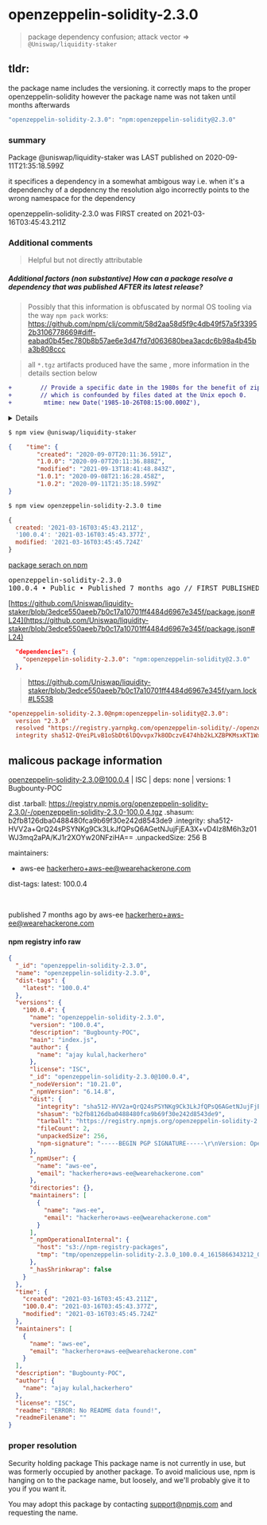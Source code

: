 # openzeppelin-solidity-2.3.0

> package dependency confusion; attack vector  => `@Uniswap/liquidity-staker`


## tldr:

the package name includes the versioning.
it correctly maps to the proper
openzeppelin-solidity however the package
name was not taken until months afterwards 

```js
"openzeppelin-solidity-2.3.0": "npm:openzeppelin-solidity@2.3.0"
```

### summary

Package @uniswap/liquidity-staker was LAST published on 2020-09-11T21:35:18.599Z

it specifices a dependency in a somewhat ambigous way
i.e. when it's a dependenchy of a depdencny the resolution algo incorrectly points to the wrong namespace for the dependency

openzeppelin-solidity-2.3.0 was FIRST created on 2021-03-16T03:45:43.211Z


### Additional comments 

> Helpful but not directly attributable 

##### Additional factors (non substantive) How can a package resolve a dependency that was published AFTER its latest release?

> Possibly that this information is obfuscated by normal OS tooling via the way `npm pack` works: https://github.com/npm/cli/commit/58d2aa58d5f9c4db49f57a5f33952b3106778669#diff-eabad0b45ec780b8b57ae6e3d47fd7d063680bea3acdc6b98a4b45ba3b808ccc

> all `*.tgz` artifacts produced have the same , more information in the details section below

```diff
+        // Provide a specific date in the 1980s for the benefit of zip,
+        // which is confounded by files dated at the Unix epoch 0.
+         mtime: new Date('1985-10-26T08:15:00.000Z'),
```

<details>
  
  ## back to the future 2 - timestamp 
  
<img src=https://d.pr/i/KMn0Xo.jpg width=350 height=350>

</details>


```sh
$ npm view @uniswap/liquidity-staker
```

```json
{    "time": {
        "created": "2020-09-07T20:11:36.591Z",
        "1.0.0": "2020-09-07T20:11:36.888Z",
        "modified": "2021-09-13T18:41:48.843Z",
        "1.0.1": "2020-09-08T21:16:28.458Z",
        "1.0.2": "2020-09-11T21:35:18.599Z"
}
```

```sh
$ npm view openzeppelin-solidity-2.3.0 time
```
```js
{
  created: '2021-03-16T03:45:43.211Z',
  '100.0.4': '2021-03-16T03:45:43.377Z',
  modified: '2021-03-16T03:45:45.724Z'
}
```

[package serach on npm](https://www.npmjs.com/search?q=%40uniswap%2Fliquidity-staker)

<pre>
openzeppelin-solidity-2.3.0
100.0.4 • Public • Published 7 months ago // FIRST PUBLISHED
</pre>

[https://github.com/Uniswap/liquidity-staker/blob/3edce550aeeb7b0c17a10701ff4484d6967e345f/package.json#L24](https://github.com/Uniswap/liquidity-staker/blob/3edce550aeeb7b0c17a10701ff4484d6967e345f/package.json#L24)

```json
  "dependencies": {
    "openzeppelin-solidity-2.3.0": "npm:openzeppelin-solidity@2.3.0"
  },
```  

> https://github.com/Uniswap/liquidity-staker/blob/3edce550aeeb7b0c17a10701ff4484d6967e345f/yarn.lock#L5538

```cfg
"openzeppelin-solidity-2.3.0@npm:openzeppelin-solidity@2.3.0":
  version "2.3.0"
  resolved "https://registry.yarnpkg.com/openzeppelin-solidity/-/openzeppelin-solidity-2.3.0.tgz#1ab7b4cc3782a5472ed61eb740c56a8bfdd74119"
  integrity sha512-QYeiPLvB1oSbDt6lDQvvpx7k8ODczvE474hb2kLXZBPKMsxKT1WxTCHBYrCU7kS7hfAku4DcJ0jqOyL+jvjwQw==
```


## malicous package information 

openzeppelin-solidity-2.3.0@100.0.4 | ISC | deps: none | versions: 1
Bugbounty-POC

dist
.tarball: https://registry.npmjs.org/openzeppelin-solidity-2.3.0/-/openzeppelin-solidity-2.3.0-100.0.4.tgz
.shasum: b2fb8126dba0488480fca9b69f30e242d8543de9
.integrity: sha512-HVV2a+QrQ24sPSYNKg9Ck3LkJfQPsQ6AGetNJujFjEA3X+vD4Iz8M6h3z01WJ3mq2aPA/KJ1r2XOYw20NFziHA==
.unpackedSize: 256 B

maintainers:
- aws-ee <hackerhero+aws-ee@wearehackerone.com>

dist-tags:
latest: 100.0.4

<br>

published 7 months ago by aws-ee <hackerhero+aws-ee@wearehackerone.com>

#### npm registry info raw

```json
{
  "_id": "openzeppelin-solidity-2.3.0",
  "name": "openzeppelin-solidity-2.3.0",
  "dist-tags": {
    "latest": "100.0.4"
  },
  "versions": {
    "100.0.4": {
      "name": "openzeppelin-solidity-2.3.0",
      "version": "100.0.4",
      "description": "Bugbounty-POC",
      "main": "index.js",
      "author": {
        "name": "ajay kulal,hackerhero"
      },
      "license": "ISC",
      "_id": "openzeppelin-solidity-2.3.0@100.0.4",
      "_nodeVersion": "10.21.0",
      "_npmVersion": "6.14.8",
      "dist": {
        "integrity": "sha512-HVV2a+QrQ24sPSYNKg9Ck3LkJfQPsQ6AGetNJujFjEA3X+vD4Iz8M6h3z01WJ3mq2aPA/KJ1r2XOYw20NFziHA==",
        "shasum": "b2fb8126dba0488480fca9b69f30e242d8543de9",
        "tarball": "https://registry.npmjs.org/openzeppelin-solidity-2.3.0/-/openzeppelin-solidity-2.3.0-100.0.4.tgz",
        "fileCount": 2,
        "unpackedSize": 256,
        "npm-signature": "-----BEGIN PGP SIGNATURE-----\r\nVersion: OpenPGP.js v3.0.13\r\nComment: https://openpgpjs.org\r\n\r\nwsFcBAEBCAAQBQJgUCnnCRA9TVsSAnZWagAAeM0QAJer3kUpB+2u18hldk5h\nx5rURL4lS1MPmP9OIDimsGcFaYx6tbNzAslxlqj16ROrH/wuZhTpm48cBcf5\nO8qtzFVOM0z5PPRtdFLcWuX1A5ZRITo1jsW57bTxyC+OUlrJ6VPVRD6oQOdc\n4WXXnSUhLzs4/SCCKcbcKnM9tfa75709D2p1dNJzpJ3Y9vSVmqykkv177HXj\nHbvqzC0vdGTG7ih6UxPtJN8KSqADxs504GxBykseFhYSyiujcMR9Ca8ZZzN1\nqk9Ny0GO5gT7qpg2odr1N6kGQrsq5+kSF9skEDFQFq4riC14vYuloCuQWZIF\nKkY68tK3t4c0570FWYkTb2JTSDqk2KIfrCMIbqXMxsMw4AZXAWsDX8/2ji6B\n+1tf6H6cmGXLVn37Ao5NpCC8+isrXNdt/aBmdBWrUeCw85Z0R+6klNGN43fG\nieBAtC6o7Ni6OMgZV3k+Nxne+4u2p4+u3LqPt7unnU107Ylnu4CrCRZl5wPA\nvRS/RYZsN/+xf4A8tqtKt4uyJQ8MC3Wa9PF05Jja39OdVxWcHyyXMYgWLHkg\npUyw/o9hTolP6Ei8yJJYMTzcdiMS87CEAr24jm8X9AZj2GzgpTb/9X5VKHCN\nQNEMVQrADt8o2tyc/e5FWGP3RbLAksljaphdVarj1/mFc0SIs2ZeApDe7VSy\n24PW\r\n=h/Xe\r\n-----END PGP SIGNATURE-----\r\n"
      },
      "_npmUser": {
        "name": "aws-ee",
        "email": "hackerhero+aws-ee@wearehackerone.com"
      },
      "directories": {},
      "maintainers": [
        {
          "name": "aws-ee",
          "email": "hackerhero+aws-ee@wearehackerone.com"
        }
      ],
      "_npmOperationalInternal": {
        "host": "s3://npm-registry-packages",
        "tmp": "tmp/openzeppelin-solidity-2.3.0_100.0.4_1615866343212_0.16395796133573515"
      },
      "_hasShrinkwrap": false
    }
  },
  "time": {
    "created": "2021-03-16T03:45:43.211Z",
    "100.0.4": "2021-03-16T03:45:43.377Z",
    "modified": "2021-03-16T03:45:45.724Z"
  },
  "maintainers": [
    {
      "name": "aws-ee",
      "email": "hackerhero+aws-ee@wearehackerone.com"
    }
  ],
  "description": "Bugbounty-POC",
  "author": {
    "name": "ajay kulal,hackerhero"
  },
  "license": "ISC",
  "readme": "ERROR: No README data found!",
  "readmeFilename": ""
}
```



### proper resolution 

Security holding package
This package name is not currently in use, but was formerly occupied by another package. To avoid malicious use, npm is hanging on to the package name, but loosely, and we'll probably give it to you if you want it.

You may adopt this package by contacting support@npmjs.com and requesting the name.
